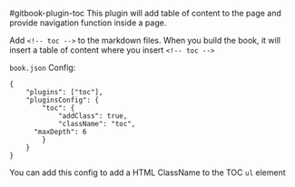 #gitbook-plugin-toc
This plugin will add table of content to the page and provide navigation function inside a page.

Add `<!-- toc -->` to the markdown files. When you build the book, it will insert a table of content where you insert `<!-- toc -->`


`book.json` Config:


```
{
	"plugins": ["toc"],
	"pluginsConfig": {
		"toc": {
			"addClass": true,
			"className": "toc",
      "maxDepth": 6
		}
	}
}
```

You can add this config to add a HTML ClassName to the TOC `ul` element
